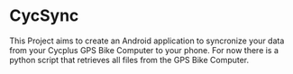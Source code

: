 # CycSync

This Project aims to create an Android application to syncronize your data from your Cycplus GPS Bike Computer to your phone.
For now there is a python script that retrieves all files from the GPS Bike Computer.